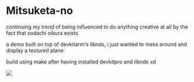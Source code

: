# Mitsuketa-no

continuing my trend of being influenced to do anything creative at all by the fact that sodachi oikura exists

a demo built on top of devkitarm's libnds, i just wanted to mess around and display a textured plane

build using make after having installed devkitpro and libnds xd

![](demo.gif)